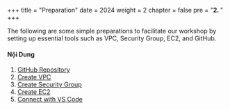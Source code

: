 +++
title = "Preparation"
date = 2024
weight = 2
chapter = false
pre = "<b>2. </b>"
+++

The following are some simple preparations to facilitate our workshop by setting up essential tools such as VPC, Security Group, EC2, and GitHub.

#### Nội Dung

1. [GitHub Repository](1-github)
2. [Create VPC](2-vpc)
3. [Create Security Group](3-securitygroup)
4. [Create EC2](4-ec2)
5. [Connect with VS Code](5-vscode)